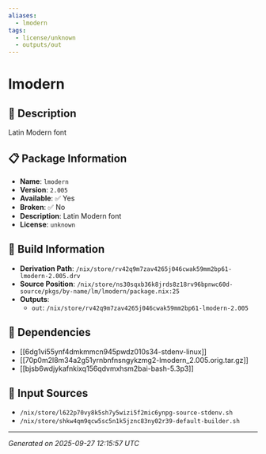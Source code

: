 ```yaml
---
aliases:
  - lmodern
tags:
  - license/unknown
  - outputs/out
---
```


# lmodern

## 📝 Description

Latin Modern font

## 📋 Package Information

- **Name**: `lmodern`
- **Version**: `2.005`
- **Available**: ✅ Yes
- **Broken**: ✅ No
- **Description**: Latin Modern font
- **License**: `unknown`

## 🔧 Build Information

- **Derivation Path**: `/nix/store/rv42q9m7zav4265j046cwak59mm2bp61-lmodern-2.005.drv`
- **Source Position**: `/nix/store/ns30sqxb36k8jrds8z18rv96bpnwc60d-source/pkgs/by-name/lm/lmodern/package.nix:25`
- **Outputs**:
  - `out`:  `/nix/store/rv42q9m7zav4265j046cwak59mm2bp61-lmodern-2.005`

## 🔗 Dependencies

- [[6dg1vi55ynf4dmkmmcn945pwdz010s34-stdenv-linux]]
- [[70p0m2l8m34a2g51yrnbnfnsngykzmg2-lmodern_2.005.orig.tar.gz]]
- [[bjsb6wdjykafnkixq156qdvmxhsm2bai-bash-5.3p3]]

## 📁 Input Sources

- `/nix/store/l622p70vy8k5sh7y5wizi5f2mic6ynpg-source-stdenv.sh`
- `/nix/store/shkw4qm9qcw5sc5n1k5jznc83ny02r39-default-builder.sh`

---
*Generated on 2025-09-27 12:15:57 UTC*
